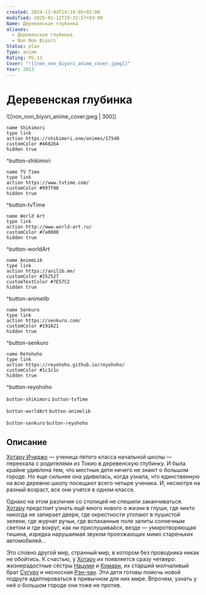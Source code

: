 ```yaml
---
created: 2024-11-04T14:19:05+03:00
modified: 2025-01-12T19:32:57+03:00
Name: Деревенская глубинка
aliases:
  - Деревенская глубинка
  - Non Non Biyori
Status: plan
Type: anime
Rating: PG-13
Cover: "![[non_non_biyori_anime_cover.jpeg]]"
Year: 2013
---
```


# Деревенская глубинка

![[non_non_biyori_anime_cover.jpeg | 300]]

```button
name Shikimori
type link
action https://shikimori.one/animes/17549
customColor #4682b4
hidden true
```
^button-shikimori

```button
name TV Time
type link
action https://www.tvtime.com/
customColor #997f00
hidden true
```
^button-tvTime

```button
name World Art
type link
action http://www.world-art.ru/
customColor #7a0000
hidden true
```
^button-worldArt

```button
name AnimeLib
type link
action https://anilib.me/
customColor #252527
customTextColor #7E57C2
hidden true
```
^button-animelib

```button
name Senkuro
type link
action https://senkuro.com/
customColor #191A21
hidden true
```
^button-senkuro

```button
name ReYohoho
type link
action https://reyohoho.github.io/reyohoho/
customColor #1c1c1c
hidden true
```
^button-reyohoho

`button-shikimori` `button-tvTime`

`button-worldArt` `button-animelib`

`button-senkuro` `button-reyohoho`

## Описание

[Хотару Ичиджо](https://shikimori.one/characters/54145-hotaru-ichijou) — ученица пятого класса начальной школы — переехала с родителями из Токио в деревенскую глубинку. И была крайне удивлена тем, что местные дети ничего не знают о большом городе. Но еще сильнее она удивилась, когда узнала, что единственную на всю деревню школу посещают всего четыре ученика. И, несмотря на разный возраст, все они учатся в одном классе.

Однако на этом различия со столицей не спешили заканчиваться. [Хотару](https://shikimori.one/characters/54145-hotaru-ichijou) предстоит узнать ещё много нового о жизни в глуши, где никто никогда не запирает двери, где окрестности утопают в пушистой зелени, где журчат ручьи, где вспаханные поля залиты солнечным светом и где вокруг, как ни прислушивайся, везде — умиротворяющая тишина, изредка нарушаемая звуком проезжающих мимо стареньких автомобилей...

Это словно другой мир, странный мир, в котором без проводника никак не обойтись. К счастью, у [Хотару](https://shikimori.one/characters/54145-hotaru-ichijou) их появляется сразу четверо: жизнерадостные сёстры [Нацуми](https://shikimori.one/characters/54147-natsumi-koshigaya) и [Комари](https://shikimori.one/characters/54149-komari-koshigaya), их старший молчаливый брат [Сугуру](https://shikimori.one/characters/88597-suguru-koshigaya) и несносная [Рэн-чан](https://shikimori.one/characters/54151-renge-miyauchi). Эти дети готовы помочь новой подруге адаптироваться в привычном для них мире. Впрочем, узнать у неё о большом городе они тоже не против.

